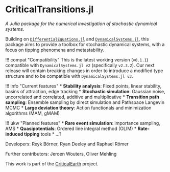 # CriticalTransitions.jl

*A Julia package for the numerical investigation of stochastic dynamical systems.*

Building on [`DifferentialEquations.jl`](https://diffeq.sciml.ai/stable/) and [`DynamicalSystems.jl`](https://juliadynamics.github.io/DynamicalSystems.jl/stable/), this package aims to provide a toolbox for stochastic dynamical systems, with a focus on tipping phenomena and metastability.

!!! compat "Compatibility"
    This is the latest working version (`v0.1.1`) compatible with `DynamicalSystems.jl v2` (specifically `v2.3.2`). Our next release will contain breaking changes in order to introduce a modified type structure and to be compatible with `DynamicalSystems.jl v3`.


!!! info "Current features"
    * **Stability analysis**: Fixed points, linear stability, basins of attraction, edge tracking
    * **Stochastic simulation**: Gaussian noise, uncorrelated and correlated, additive and multiplicative
    * **Transition path sampling**: Ensemble sampling by direct simulation and Pathspace Langevin MCMC
    * **Large deviation theory**: Action functionals and minimization algorithms (MAM, gMAM)

!!! ukw "Planned features"
    * **Rare event simulation**: importance sampling, AMS
    * **Quasipotentials**: Ordered line integral method (OLIM)
    * **Rate-induced tipping** tools
    * ...?


Developers: Reyk Börner, Ryan Deeley and Raphael Römer

Further contributors: Jeroen Wouters, Oliver Mehling

This work is part of the [CriticalEarth](https://criticalearth.eu) project.